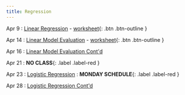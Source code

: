 ```yaml
---
title: Regression
---
```


Apr 9
: [Linear Regression](https://github.com/gallettilance/CS506-Spring2025/raw/main/lecture_16/16_Linear_Regression.pdf) - [worksheet](https://github.com/gallettilance/CS506-Spring2025/blob/main/lecture_16/worksheet_16.ipynb){: .btn .btn-outline }

Apr 14
: [Linear Model Evaluation](https://github.com/gallettilance/CS506-Spring2025/raw/main/lecture_17/17_Linear_Model_Evaluation.pdf) - [worksheet](https://github.com/gallettilance/CS506-Spring2025/blob/main/lecture_17/worksheet_17.ipynb){: .btn .btn-outline }

Apr 16 
: [Linear Model Evaluation Cont'd]() 

Apr 21
: **NO CLASS**{: .label .label-red }

Apr 23
: [Logistic Regression]()
  : **MONDAY SCHEDULE**{: .label .label-red }

Apr 28 
: [Logistic Regression Cont'd]()

